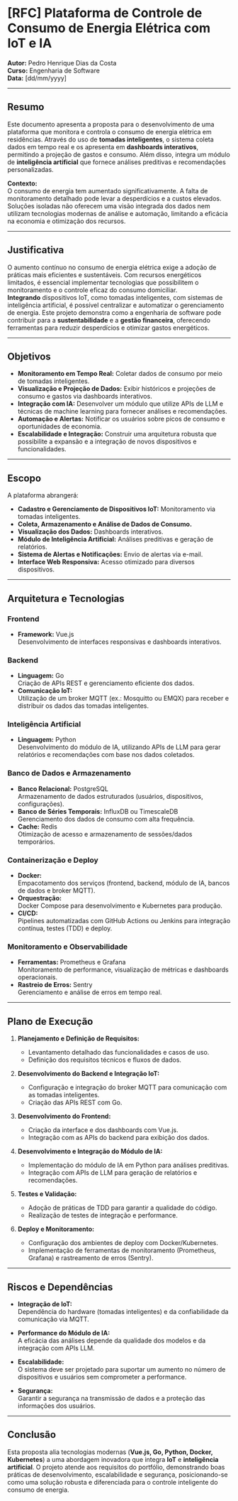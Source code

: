 # [RFC] Plataforma de Controle de Consumo de Energia Elétrica com IoT e IA

**Autor:** Pedro Henrique Dias da Costa  
**Curso:** Engenharia de Software  
**Data:** [dd/mm/yyyy]

---

## Resumo

Este documento apresenta a proposta para o desenvolvimento de uma plataforma que monitora e controla o consumo de energia elétrica em residências. Através do uso de **tomadas inteligentes**, o sistema coleta dados em tempo real e os apresenta em **dashboards interativos**, permitindo a projeção de gastos e consumo. Além disso, integra um módulo de **inteligência artificial** que fornece análises preditivas e recomendações personalizadas.

**Contexto:**  
O consumo de energia tem aumentado significativamente. A falta de monitoramento detalhado pode levar a desperdícios e a custos elevados. Soluções isoladas não oferecem uma visão integrada dos dados nem utilizam tecnologias modernas de análise e automação, limitando a eficácia na economia e otimização dos recursos.

---

## Justificativa

O aumento contínuo no consumo de energia elétrica exige a adoção de práticas mais eficientes e sustentáveis. Com recursos energéticos limitados, é essencial implementar tecnologias que possibilitem o monitoramento e o controle eficaz do consumo domiciliar.  
**Integrando** dispositivos IoT, como tomadas inteligentes, com sistemas de inteligência artificial, é possível centralizar e automatizar o gerenciamento de energia. Este projeto demonstra como a engenharia de software pode contribuir para a **sustentabilidade** e a **gestão financeira**, oferecendo ferramentas para reduzir desperdícios e otimizar gastos energéticos.

---

## Objetivos

- **Monitoramento em Tempo Real:** Coletar dados de consumo por meio de tomadas inteligentes.
- **Visualização e Projeção de Dados:** Exibir históricos e projeções de consumo e gastos via dashboards interativos.
- **Integração com IA:** Desenvolver um módulo que utilize APIs de LLM e técnicas de machine learning para fornecer análises e recomendações.
- **Automação e Alertas:** Notificar os usuários sobre picos de consumo e oportunidades de economia.
- **Escalabilidade e Integração:** Construir uma arquitetura robusta que possibilite a expansão e a integração de novos dispositivos e funcionalidades.

---

## Escopo

A plataforma abrangerá:

- **Cadastro e Gerenciamento de Dispositivos IoT:** Monitoramento via tomadas inteligentes.
- **Coleta, Armazenamento e Análise de Dados de Consumo.**
- **Visualização dos Dados:** Dashboards interativos.
- **Módulo de Inteligência Artificial:** Análises preditivas e geração de relatórios.
- **Sistema de Alertas e Notificações:** Envio de alertas via e-mail.
- **Interface Web Responsiva:** Acesso otimizado para diversos dispositivos.

---

## Arquitetura e Tecnologias

### Frontend

- **Framework:** Vue.js  
  Desenvolvimento de interfaces responsivas e dashboards interativos.

### Backend

- **Linguagem:** Go  
  Criação de APIs REST e gerenciamento eficiente dos dados.
- **Comunicação IoT:**  
  Utilização de um broker MQTT (ex.: Mosquitto ou EMQX) para receber e distribuir os dados das tomadas inteligentes.

### Inteligência Artificial

- **Linguagem:** Python  
  Desenvolvimento do módulo de IA, utilizando APIs de LLM para gerar relatórios e recomendações com base nos dados coletados.

### Banco de Dados e Armazenamento

- **Banco Relacional:** PostgreSQL  
  Armazenamento de dados estruturados (usuários, dispositivos, configurações).
- **Banco de Séries Temporais:** InfluxDB ou TimescaleDB  
  Gerenciamento dos dados de consumo com alta frequência.
- **Cache:** Redis  
  Otimização de acesso e armazenamento de sessões/dados temporários.

### Containerização e Deploy

- **Docker:**  
  Empacotamento dos serviços (frontend, backend, módulo de IA, bancos de dados e broker MQTT).
- **Orquestração:**  
  Docker Compose para desenvolvimento e Kubernetes para produção.
- **CI/CD:**  
  Pipelines automatizadas com GitHub Actions ou Jenkins para integração contínua, testes (TDD) e deploy.

### Monitoramento e Observabilidade

- **Ferramentas:** Prometheus e Grafana  
  Monitoramento de performance, visualização de métricas e dashboards operacionais.
- **Rastreio de Erros:** Sentry  
  Gerenciamento e análise de erros em tempo real.

---

## Plano de Execução

1. **Planejamento e Definição de Requisitos:**  
   - Levantamento detalhado das funcionalidades e casos de uso.  
   - Definição dos requisitos técnicos e fluxos de dados.

2. **Desenvolvimento do Backend e Integração IoT:**  
   - Configuração e integração do broker MQTT para comunicação com as tomadas inteligentes.  
   - Criação das APIs REST com Go.

3. **Desenvolvimento do Frontend:**  
   - Criação da interface e dos dashboards com Vue.js.  
   - Integração com as APIs do backend para exibição dos dados.

4. **Desenvolvimento e Integração do Módulo de IA:**  
   - Implementação do módulo de IA em Python para análises preditivas.  
   - Integração com APIs de LLM para geração de relatórios e recomendações.

5. **Testes e Validação:**  
   - Adoção de práticas de TDD para garantir a qualidade do código.  
   - Realização de testes de integração e performance.

6. **Deploy e Monitoramento:**  
   - Configuração dos ambientes de deploy com Docker/Kubernetes.  
   - Implementação de ferramentas de monitoramento (Prometheus, Grafana) e rastreamento de erros (Sentry).

---

## Riscos e Dependências

- **Integração de IoT:**  
  Dependência do hardware (tomadas inteligentes) e da confiabilidade da comunicação via MQTT.

- **Performance do Módulo de IA:**  
  A eficácia das análises depende da qualidade dos modelos e da integração com APIs LLM.

- **Escalabilidade:**  
  O sistema deve ser projetado para suportar um aumento no número de dispositivos e usuários sem comprometer a performance.

- **Segurança:**  
  Garantir a segurança na transmissão de dados e a proteção das informações dos usuários.

---

## Conclusão

Esta proposta alia tecnologias modernas (**Vue.js, Go, Python, Docker, Kubernetes**) a uma abordagem inovadora que integra **IoT** e **inteligência artificial**. O projeto atende aos requisitos do portfólio, demonstrando boas práticas de desenvolvimento, escalabilidade e segurança, posicionando-se como uma solução robusta e diferenciada para o controle inteligente do consumo de energia.
